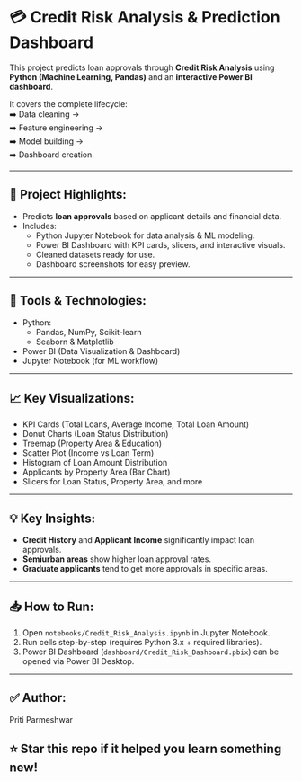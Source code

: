 # 💳 Credit Risk Analysis & Prediction Dashboard

This project predicts loan approvals through **Credit Risk Analysis** using **Python (Machine Learning, Pandas)** and an **interactive Power BI dashboard**.

It covers the complete lifecycle:  
➡️ Data cleaning →  
➡️ Feature engineering →  
➡️ Model building →  
➡️ Dashboard creation.

---

## 🚀 Project Highlights:
- Predicts **loan approvals** based on applicant details and financial data.
- Includes:
  - Python Jupyter Notebook for data analysis & ML modeling.
  - Power BI Dashboard with KPI cards, slicers, and interactive visuals.
  - Cleaned datasets ready for use.
  - Dashboard screenshots for easy preview.

---

## 🔧 Tools & Technologies:
- Python:
  - Pandas, NumPy, Scikit-learn
  - Seaborn & Matplotlib
- Power BI (Data Visualization & Dashboard)
- Jupyter Notebook (for ML workflow)

---
## 📈 Key Visualizations:
- KPI Cards (Total Loans, Average Income, Total Loan Amount)
- Donut Charts (Loan Status Distribution)
- Treemap (Property Area & Education)
- Scatter Plot (Income vs Loan Term)
- Histogram of Loan Amount Distribution
- Applicants by Property Area (Bar Chart)
- Slicers for Loan Status, Property Area, and more

---

## 💡 Key Insights:
- **Credit History** and **Applicant Income** significantly impact loan approvals.
- **Semiurban areas** show higher loan approval rates.
- **Graduate applicants** tend to get more approvals in specific areas.

---

## 📥 How to Run:
1. Open `notebooks/Credit_Risk_Analysis.ipynb` in Jupyter Notebook.
2. Run cells step-by-step (requires Python 3.x + required libraries).
3. Power BI Dashboard (`dashboard/Credit_Risk_Dashboard.pbix`) can be opened via Power BI Desktop.

---

## ✅ Author:
Priti Parmeshwar 


## ⭐ Star this repo if it helped you learn something new!
